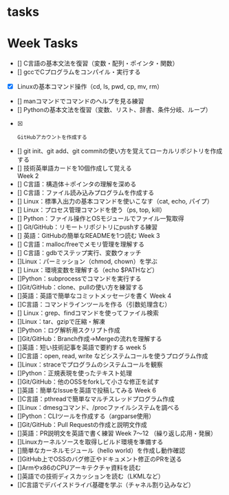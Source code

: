 # tasks
# Week  Tasks 
- [] C言語の基本文法を復習（変数・配列・ポインタ・関数）
- []  gccでCプログラムをコンパイル・実行する
- [x]  Linuxの基本コマンド操作（cd, ls, pwd, cp, mv, rm）
- []    manコマンドでコマンドのヘルプを見る練習 
- []    Pythonの基本文法を復習（変数、リスト、辞書、条件分岐、ループ）
- [x]     GitHubアカウントを作成する
- []    git init、git add、git commitの使い方を覚えてローカルリポジトリを作成する
- []     技術英単語カードを10個作成して覚える  
Week 2
- []  C言語：構造体＋ポインタの理解を深める
- [] C言語：ファイル読み込みプログラムを作成する
- []  Linux：標準入出力の基本コマンドを使いこなす（cat, echo, パイプ）
- []  Linux：プロセス管理コマンドを使う（ps, top, kill）
- []  Python：ファイル操作とOSモジュールでファイル一覧取得
- []  Git/GitHub：リモートリポジトリにpushする練習
- [] 英語：GitHubの簡単なREADMEを1つ読む
Week 3
- [] C言語：malloc/freeでメモリ管理を理解する
- [] C言語：gdbでステップ実行、変数ウォッチ
- []Linux：パーミッション（chmod, chown）を学ぶ
- [] Linux：環境変数を理解する（echo $PATHなど）
- []Python：subprocessでコマンドを実行する
- []Git/GitHub：clone、pullの使い方を練習する
- []英語：英語で簡単なコミットメッセージを書く
Week 4
- []C言語：コマンドラインツールを作る（引数処理含む）
- [] Linux：grep、findコマンドを使ってファイル検索
- []Linux：tar、gzipで圧縮・解凍
- []Python：ログ解析用スクリプト作成
- []Git/GitHub：Branch作成→Mergeの流れを理解する
- []英語：短い技術記事を英語で要約する
week 5
- []C言語：open, read, write などシステムコールを使うプログラム作成
- []Linux：straceでプログラムのシステムコールを観察
- []Python：正規表現を使ったテキスト処理
- []Git/GitHub：他のOSSをforkして小さな修正を試す
- []英語：簡単なIssueを英語で投稿してみる
Week 6
- []C言語：pthreadで簡単なマルチスレッドプログラム作成
- []Linux：dmesgコマンド、/procファイルシステムを調べる
- []Python：CLIツールを作成する（argparse使用）
- []Git/GitHub：Pull Requestの作成と説明文作成
- []英語：PR説明文を英語で書く練習
Week 7〜12 （繰り返し応用・発展）
- []Linuxカーネルソースを取得しビルド環境を準備する
- []簡単なカーネルモジュール（hello world）を作成し動作確認
- []GitHub上でOSSのバグ修正やドキュメント修正のPRを送る
- []Armやx86のCPUアーキテクチャ資料を読む
- []英語での技術ディスカッションを読む（LKMLなど）
- []C言語でデバイスドライバ基礎を学ぶ（チャネル割り込みなど）

